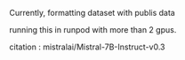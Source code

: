 Currently, formatting dataset with publis data

running this in runpod with more than 2 gpus. 

citation : mistralai/Mistral-7B-Instruct-v0.3
